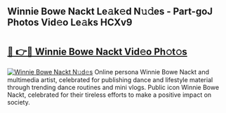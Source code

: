 ## Winnie Bowe Nackt Le𝚊k𝚎d N𝚞𝚍es - Part-goJ Photos Vid𝚎o Le𝚊ks HCXv9

# <h2><a href="http://fb5xyp.evod.top/?m=Winnie+Bowe+Nackt">🔗 👉🔴 Winnie Bowe Nackt Vid𝚎o Ph𝚘t𝚘s</a></h2>

[![Winnie Bowe Nackt N𝚞d𝚎s](https://i.imgur.com/8V9OHl7.gif)](http://fb5xyp.evod.top/?m=Winnie+Bowe+Nackt)
Online persona Winnie Bowe Nackt and multimedia artist, celebrated for publishing dance and lifestyle material through trending dance routines and mini vlogs. Public icon Winnie Bowe Nackt, celebrated for their tireless efforts to make a positive impact on society. 

